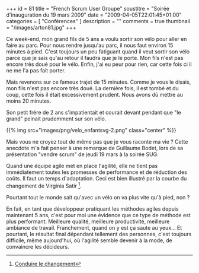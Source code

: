 +++
id = 81
title = "French Scrum User Groupe"
soustitre = "Soirée d'inauguration du 19 mars 2009"
date = "2009-04-05T22:01:45+01:00"
categories = [ "Conférences" ]
description = ""
comments = true
thumbnail = "/images/arton81.jpg"
+++

<div class="chapo"></div>

Ce week-end, mon grand fils de 5 ans a voulu sortir son vélo pour aller en faire au parc. Pour nous rendre jusqu'au parc, il nous faut environ 15 minutes à pied. C'est toujours un peu fatiguant quand il veut sortir son vélo parce que je sais qu'au retour il faudra que je le porte. Mon fils n'est pas encore très doué pour le vélo. Enfin, j'ai eu peur pour rien, car cette fois ci il ne me l'a pas fait porter. 

Mais revenons sur ce fameux trajet de 15 minutes. Comme je vous le disais, mon fils n'est pas encore très doué. La dernière fois, il est tombé et du coup, cette fois il était excessivement prudent. Nous avons dû mettre au moins 20 minutes. 

Son petit frère de 2 ans s'impatientait et courait devant pendant que "le grand" peinait prudemment sur son vélo.

{{% img src="images/png/velo_enfantsvg-2.png" class="center" %}}

Mais vous ne croyez tout de même pas que je vous raconte ma vie&nbsp;? Cette anecdote m'a fait penser à une remarque de Guillaume Bodet, lors de sa présentation "vendre scrum" de jeudi 19 mars à la soirée SUG. 

Quand une équipe agile met en place l'agilité, elle ne tient pas immédiatement toutes les promesses de performance et de réduction des coûts. Il faut un temps d'adaptation. Ceci est bien illustré par la courbe du changement de Virginia Satir [^1]. 

[^1]: [Conduire le changement](http://www.google.fr/url?sa=t&source=web&ct=res&cd=1&url=http%3A%2F%2Fwww.adeli.org%2Fvoirdoc.php%3Fdest%3Dlalettre%2Fl40p12.pdf&ei=Ww7ZSZ2xLYuO_QavpdDcDQ&usg=AFQjCNHP0AG2gmbflsQErrgE-n6PDItxaQ&sig2=OA7A4vLDTK_sA3FvwhaifQ)

Pourtant tout le monde sait qu'avec un vélo on va plus vite qu'à pied, non&nbsp;?

En fait, en tant que développeur pratiquant les méthodes agiles depuis maintenant 5 ans, c'est pour moi une évidence que ce type de méthode est plus performant. Meilleure qualité, meilleure productivité, meilleure ambiance de travail. Franchement, quand on y est ça saute au yeux... Et pourtant, le résultat final dépendant tellement des personnes, c'est toujours difficile, même aujourd'hui, où l'agilité semble devenir à la mode, de convaincre les décideurs.
